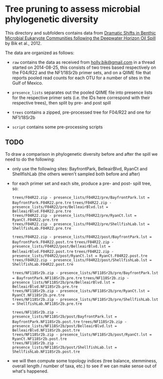 Tree pruning to assess microbial phylogenetic diversity
=======================================================

This directory and subfolders contains data from [Dramatic Shifts in Benthic Microbial 
Eukaryote Communities following the Deepwater Horizon Oil Spill](http://dx.doi.org/10.1371/journal.pone.0038550)
by Bik et al., 2012.

The data are organized as follows:

* `raw` contains the data as received from <holly.bik@gmail.com> in a thread started on 
2014-08-25, this consists of two trees based respectively on the F04/R22 and the 
NF1/18Sr2b primer sets, and on a QIIME file that reports pooled read counts for each OTU 
for a number of sites in the Gulf of Mexico.

* `presence_lists` separates out the pooled QIIME file into presence lists for the 
respective primer sets (i.e. the IDs here correspond with their respective trees), then
split by pre- and post spill

* `trees` contains a zipped, pre-processed tree for F04/R22 and one for NF1/18Sr2b

* `script` contains some pre-processing scripts

TODO
----

To draw a comparison in phylogenetic diversity before and after the spill we need to do
the following:

* only use the following sites: BayfrontPark, BelleairBlvd, RyanCt and ShellfishLab (the
others weren't sampled both before and after)

* for each primer set and each site, produce a pre- and post- spill tree, so:

	`trees/F04R22.zip - presence_lists/F04R22/pre/BayfrontPark.lst = BayfrontPark.F04R22.pre.tre`
	`trees/F04R22.zip - presence_lists/F04R22/pre/BelleairBlvd.lst = BelleairBlvd.F04R22.pre.tre`	
	`trees/F04R22.zip - presence_lists/F04R22/pre/RyanCt.lst = RyanCt.F04R22.pre.tre`	
	`trees/F04R22.zip - presence_lists/F04R22/pre/ShellfishLab.lst = ShellfishLab.F04R22.pre.tre`			
	
	`trees/F04R22.zip - presence_lists/F04R22/post/BayfrontPark.lst = BayfrontPark.F04R22.post.tre`
	`trees/F04R22.zip - presence_lists/F04R22/post/BelleairBlvd.lst = BelleairBlvd.F04R22.post.tre`	
	`trees/F04R22.zip - presence_lists/F04R22/post/RyanCt.lst = RyanCt.F04R22.post.tre`	
	`trees/F04R22.zip - presence_lists/F04R22/post/ShellfishLab.lst = ShellfishLab.F04R22.post.tre`

	`trees/NF118Sr2b.zip - presence_lists/NF118Sr2b/pre/BayfrontPark.lst = BayfrontPark.NF118Sr2b.pre.tre`
	`trees/NF118Sr2b.zip - presence_lists/NF118Sr2b/pre/BelleairBlvd.lst = BelleairBlvd.NF118Sr2b.pre.tre`	
	`trees/NF118Sr2b.zip - presence_lists/NF118Sr2b/pre/RyanCt.lst = RyanCt.NF118Sr2b.pre.tre`	
	`trees/NF118Sr2b.zip - presence_lists/NF118Sr2b/pre/ShellfishLab.lst = ShellfishLab.NF118Sr2b.pre.tre`			
	
	`trees/NF118Sr2b.zip - presence_lists/NF118Sr2b/post/BayfrontPark.lst = BayfrontPark.NF118Sr2b.post.tre`
	`trees/NF118Sr2b.zip - presence_lists/NF118Sr2b/post/BelleairBlvd.lst = BelleairBlvd.NF118Sr2b.post.tre`	
	`trees/NF118Sr2b.zip - presence_lists/NF118Sr2b/post/RyanCt.lst = RyanCt.NF118Sr2b.post.tre`	
	`trees/NF118Sr2b.zip - presence_lists/NF118Sr2b/post/ShellfishLab.lst = ShellfishLab.NF118Sr2b.post.tre`

* we will then compute some topology indices (tree balance, stemminess, overall length / 
number of taxa, etc.) to see if we can make sense out of what's happened.
